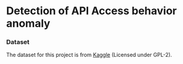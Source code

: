 # Detection of API Access behavior anomaly

### Dataset
The dataset for this project is from [Kaggle](https://www.kaggle.com/datasets/tangodelta/api-access-behaviour-anomaly-dataset/data?select=remaining_call_graphs.json) (Licensed under GPL-2).
